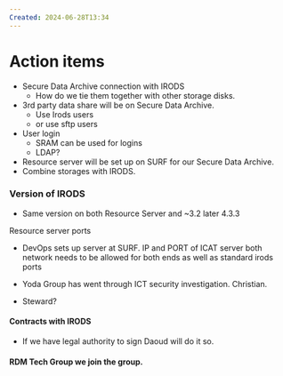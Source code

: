 ```yaml
---
Created: 2024-06-28T13:34
---
```

# Action items

- Secure Data Archive connection with IRODS
    - How do we tie them together with other storage disks.
- 3rd party data share will be on Secure Data Archive.
    - Use Irods users
    - or use sftp users
- User login
    - SRAM can be used for logins
    - LDAP?
- Resource server will be set up on SURF for our Secure Data Archive.
- Combine storages with IRODS.

  

### Version of IRODS

- Same version on both Resource Server and ~3.2 later 4.3.3

Resource server ports

- DevOps sets up server at SURF. IP and PORT of ICAT server both network needs to be allowed for both ends as well as standard irods ports

  

- Yoda Group has went through ICT security investigation. Christian.

  

- Steward?

  

  

#### Contracts with IRODS

- If we have legal authority to sign Daoud will do it so.

  

  

#### RDM Tech Group we join the group.